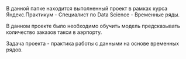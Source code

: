 В данной папке находится выполненный проект в рамках курса Яндекс.Практикум - Специалист по Data Science - Временные ряды.

В данном проекте было необходимо обучить модель предсказывать количество заказов такси в аэрпорту.

Задача проекта - практика работы с данными на основе временных рядов.
